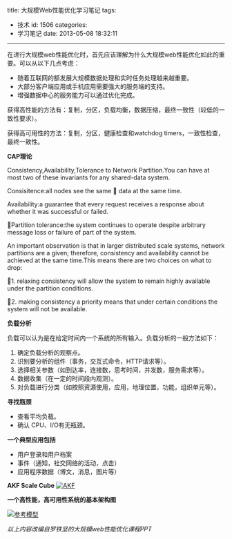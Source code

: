 title: 大规模Web性能优化学习笔记
tags:
  - 技术
id: 1506
categories:
  - 学习笔记
date: 2013-05-08 18:32:11
---

在进行大规模web性能优化时，首先应该理解为什么大规模web性能优化如此的重要。可以从以下几点考虑：

*   随着互联网的额发展大规模数据处理和实时任务处理越来越重要。
*   大部分客户端应用或手机应用需要强大的服务端的支持。
*   增强数据中心的服务能力可以通过优化完成。

获得高性能的方法有：复制，分区，负载均衡，数据压缩，最终一致性（较低的一致性要求）。

获得高可用性的方法：复制，分区，健康检查和watchdog timers，一致性检查，最终一致性。

**CAP理论**

Consistency,Availability,Tolerance to Network Partition.You can have at most two of these invariants for any shared-data system.

Consisitence:all nodes see the same  data at the same time.

Availability:a guarantee that every request receives a response about whether it was successful or failed.

Partition tolerance:the system continues to operate despite arbitrary message loss or failure of part of the system.

An important observation is that in larger distributed scale systems, network partitions are a given; therefore, consistency and availability cannot be achieved at the same time.This means there are two choices on what to drop:

1\. relaxing consistency will allow the system to remain highly available under the partition conditions.

2\. making consistency a priority means that under certain conditions the system will not be available.

**负载分析**

负载可以认为是在给定时间内一个系统的所有输入。负载分析的一般方法如下：

1.  确定负载分析的观察点。
2.  识别要分析的组件（事务，交互式命令，HTTP请求等）。
3.  选择相关参数（如到达率，连接数，思考时间，并发数，服务需求等）。
4.  数据收集（在一定的时间段内观测）。
5.  对负载进行分类（如按照资源使用，应用，地理位置，功能，组织单元等）。

**寻找瓶颈**

*   查看平均负载。
*   确认 CPU、I/O有无瓶颈。

**一个典型应用包括**

*   用户登录和用户档案
*   事件（通知，社交网络的活动，点击）
*   应用程序数据（博文，消息，图片等）

**AKF Scale Cube**
[![AKF](http://www.zhangmin.name/blog/wp-content/uploads/2013/05/AKF.jpg)](http://www.zhangmin.name/blog/wp-content/uploads/2013/05/AKF.jpg)

**一个高性能，高可用性系统的基本架构图**

[![参考模型](http://www.zhangmin.name/blog/wp-content/uploads/2013/05/参考模型.jpg)](http://www.zhangmin.name/blog/wp-content/uploads/2013/05/参考模型.jpg)

_以上内容改编自罗铁坚的大规模web性能优化课程PPT_